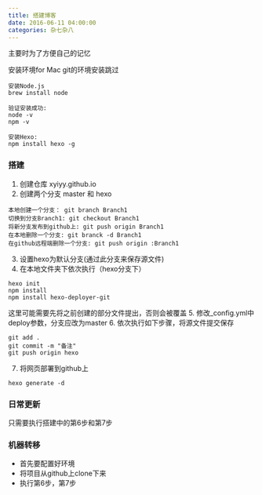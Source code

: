 ```yaml
---
title: 搭建博客
date: 2016-06-11 04:00:00
categories: 杂七杂八
---
```


主要时为了方便自己的记忆

安装环境for Mac
git的环境安装跳过
```
安装Node.js
brew install node

验证安装成功:
node -v
npm -v
```
<!--more-->
```
安装Hexo:
npm install hexo -g
```
### 搭建
1. 创建仓库  xyiyy.github.io
2. 创建两个分支 master 和 hexo
```
本地创建一个分支： git branch Branch1
切换到分支Branch1: git checkout Branch1
将新分支发布到github上: git push origin Branch1
在本地删除一个分支: git branck -d Branch1
在github远程端删除一个分支: git push origin :Branch1
```
3. 设置hexo为默认分支(通过此分支来保存源文件)
4. 在本地文件夹下依次执行（hexo分支下）
```
hexo init
npm install
npm install hexo-deployer-git
```
这里可能需要先将之前创建的部分文件提出，否则会被覆盖
5. 修改_config.yml中deploy参数，分支应改为master
6. 依次执行如下步骤，将源文件提交保存
```
git add .
git commit -m "备注"
git push origin hexo
```
7. 将网页部署到github上
```
hexo generate -d
```

### 日常更新
只需要执行搭建中的第6步和第7步

### 机器转移
+ 首先要配置好环境
+ 将项目从github上clone下来
+ 执行第6步，第7步
